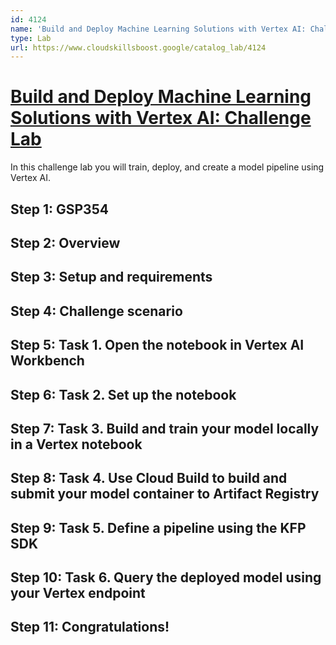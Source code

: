 ```yaml
---
id: 4124
name: 'Build and Deploy Machine Learning Solutions with Vertex AI: Challenge Lab'
type: Lab
url: https://www.cloudskillsboost.google/catalog_lab/4124
---
```


# [Build and Deploy Machine Learning Solutions with Vertex AI: Challenge Lab](https://www.cloudskillsboost.google/catalog_lab/4124)

In this challenge lab you will train, deploy, and create a model pipeline using Vertex AI.

## Step 1: GSP354

## Step 2: Overview

## Step 3: Setup and requirements

## Step 4: Challenge scenario

## Step 5: Task 1. Open the notebook in Vertex AI Workbench

## Step 6: Task 2. Set up the notebook

## Step 7: Task 3. Build and train your model locally in a Vertex notebook

## Step 8: Task 4. Use Cloud Build to build and submit your model container to Artifact Registry

## Step 9: Task 5. Define a pipeline using the KFP SDK

## Step 10: Task 6. Query the deployed model using your Vertex endpoint

## Step 11: Congratulations!
